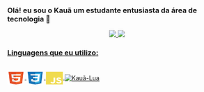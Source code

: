 ### Olá! eu sou o Kauã um estudante entusiasta da área de tecnologia 👋

<div align="center">
  <a href="https://github.com/kauacnok">
  <img height="180em" src="https://github-readme-stats.vercel.app/api?username=kauacnok&show_icons=true&theme=dark&include_all_commits=true&count_private=true"/>
  <img height="180em" src="https://github-readme-stats.vercel.app/api/top-langs/?username=kauacnok&layout=compact&langs_count=7&theme=dark"/>
</div>
<div>
  <h3>Linguagens que eu utilizo:</h3>
</div>
<div style="display: inline_block"><br>
  <img align="center" alt="Kauã-HTML" height="30" width="40" src="https://raw.githubusercontent.com/devicons/devicon/master/icons/html5/html5-original.svg">
  <img align="center" alt="Kauã-CSS" height="30" width="40" src="https://raw.githubusercontent.com/devicons/devicon/master/icons/css3/css3-original.svg">
  <img align="center" alt="Kauã-Js" height="30" width="40" src="https://raw.githubusercontent.com/devicons/devicon/master/icons/javascript/javascript-plain.svg">
  <img align="center" alt="Kauã-Lua" height="30" width="40" src="https://cdn.jsdelivr.net/gh/devicons/devicon/icons/lua/lua-plain-wordmark.svg" />
</div>
  
##
